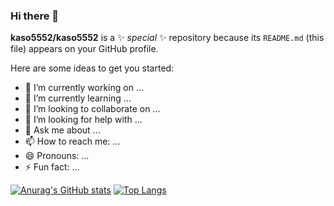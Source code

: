 ### Hi there 👋


**kaso5552/kaso5552** is a ✨ _special_ ✨ repository because its `README.md` (this file) appears on your GitHub profile.

Here are some ideas to get you started:

- 🔭 I’m currently working on ...
- 🌱 I’m currently learning ...
- 👯 I’m looking to collaborate on ...
- 🤔 I’m looking for help with ...
- 💬 Ask me about ...
- 📫 How to reach me: ...
- 😄 Pronouns: ...
- ⚡ Fun fact: ...

[![Anurag's GitHub stats](https://github-readme-stats.vercel.app/api?username=kaso5552)](https://github.com/anuraghazra/github-readme-stats)
[![Top Langs](https://github-readme-stats.vercel.app/api/top-langs/?username=kaso5552)](https://github.com/anuraghazra/github-readme-stats)
